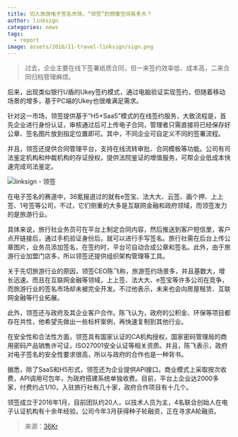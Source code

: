 ```yaml
---
title: 切入旅游电子签名市场，“领签”的想像空间有多大？
author: linksign
categories: news
tags:
  - report
image: assets/2016/11-travel-linksign/sign.png
---
```


> 过去，企业主要在线下签署纸质合同，但一来签约效率低、成本高，二来合同归档管理麻烦。

后来，出现类似银行U盾的Ukey签约模式，通过电脑验证实现签约，但随着移动场景的增多，基于PC端的Ukey也很难满足需求。

针对这一市场，领签提供基于“H5+SaaS”模式的在线签约服务，大致流程是，首先企业进行身份认证，审核通过后可上传电子合同，管理者只需直接将已经保存好公章、签名图片放到指定位置即可。其中，不同企业可自定义不同的签署流程。

并且，领签还提供合同管理平台，支持在线流转审批、合同模板等功能。公司有司法鉴定机构和仲裁机构的存证授权，提供法院鉴证的增值服务，可帮企业低成本快速完成司法鉴定。

![linksign - 领签](/assets/2016/11-travel-linksign/linksign.png)

在电子签名的赛道中，36氪报道过的就有e签宝、法大大、云签、画个押、上上签、1号签等公司，不过，它们侧重的大多是互联网金融和政府领域，而领签发力的是旅游行业。

具体来说，旅行社业务员可在平台上制定合同内容，然后推送到客户短信里，客户点开链接后，通过手机验证身份后，就可以进行手写签名。旅行社需在后台上传公章图片，业务员添加签名，在签约时，平台可自动合成公章和签名。此外，由于旅游行业加盟门店多，所以领签还提供组织架构管理等工具。

关于先切旅游行业的原因，领签CEO陈飞称，旅游签约场景多，并且基数大，增长迅速。而且在互联网金融等领域，上上签、法大大、e签宝等许多公司在竞争，而旅游行业的签名市场却未被完全开发。不过他表示，未来也会向房屋租赁、互联网金融等行业拓展。

此外，领签还与政府及其企业客户合作。陈飞认为，政府的公积金、环保等项目都存在共性，他希望先做出一些标杆案例，再快速复制到其他行业。

在安全性和合法性方面，领签具有国家认证的CA机构授权，国家密码管理局的商用密码产品销售许可证，ISO27001安全认证等相关资质。并且，陈飞表示，政府对电子签名的安全性要求很高，所以与政府的合作也是一种背书。

据悉，除了SaaS和H5形式，领签还为企业提供API接口。商业模式上采取按次收费，API调用可包年，为政府搭建系统单独收费。目前，平台上企业达2000多家，付费约占1/10，入驻旅行社有几十家，政府合作项目有十几个。

领签成立于2016年1月，目前团队约20人，以技术人员为主，4名联合创始人在电子认证机构有十余年经验。公司今年3月获得种子轮融资，正在寻求A轮融资。

> 来源：[36Kr](https://36kr.com/p/1721245007873)
